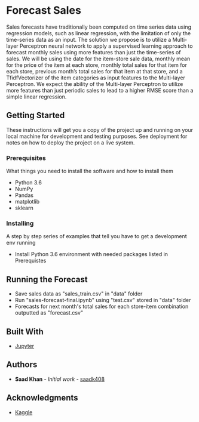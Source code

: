# Forecast Sales

Sales forecasts have traditionally been computed on time series data using regression models, such as linear regression, with the limitation of only the time-series data as an input. The solution we propose is to utilize a Multi-layer Perceptron neural network to apply a supervised learning approach to forecast monthly sales using more features than just the time-series of sales. We will be using the date for the item-store sale data, monthly mean for the price of the item at each store, monthly total sales for that item for each store, previous month’s total sales for that item at that store, and a TfidfVectorizer of the item categories as input features to the Multi-layer Perceptron. We expect the ability of the Multi-layer Perceptron to utilize more features than just periodic sales to lead to a higher RMSE score than a simple linear regression.


## Getting Started

These instructions will get you a copy of the project up and running on your local machine for development and testing purposes. See deployment for notes on how to deploy the project on a live system.

### Prerequisites

What things you need to install the software and how to install them

- Python 3.6
- NumPy
- Pandas
- matplotlib
- sklearn


### Installing

A step by step series of examples that tell you have to get a development env running

- Install Python 3.6 environment with needed packages listed in Prerequistes

## Running the Forecast

- Save sales data as "sales_train.csv" in "data" folder
- Run "sales-forecast-final.ipynb" using "test.csv" stored in "data" folder
- Forecasts for next month's total sales for each store-item combination outputted as "forecast.csv"

## Built With

* [Jupyter](https://jupyter.org/)

## Authors

* **Saad Khan** - *Initial work* - [saadk408](https://github.com/saadk408)

## Acknowledgments

* [Kaggle](https://www.kaggle.com/c/competitive-data-science-predict-future-sales)
